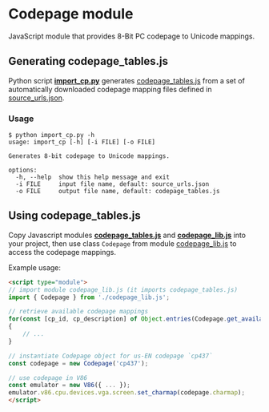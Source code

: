 # Codepage module

JavaScript module that provides 8-Bit PC codepage to Unicode mappings.

## Generating codepage_tables.js

Python script **[import_cp.py](import_cp.py)** generates [codepage_tables.js](codepage_tables.js) from a set of automatically downloaded codepage mapping files defined in [source_urls.json](source_urls.json).

### Usage

    $ python import_cp.py -h
    usage: import_cp [-h] [-i FILE] [-o FILE]

    Generates 8-bit codepage to Unicode mappings.

    options:
      -h, --help  show this help message and exit
      -i FILE     input file name, default: source_urls.json
      -o FILE     output file name, default: codepage_tables.js

## Using codepage_tables.js

Copy Javascript modules **[codepage_tables.js](codepage_tables.js)** and **[codepage_lib.js](codepage_lib.js)** into your project, then use class `Codepage` from module [codepage_lib.js](codepage_lib.js) to access the codepage mappings.

Example usage:

```HTML
<script type="module">
// import module codepage_lib.js (it imports codepage_tables.js)
import { Codepage } from './codepage_lib.js';

// retrieve available codepage mappings
for(const [cp_id, cp_description] of Object.entries(Codepage.get_available_codepages()))
{
    // ...
}

// instantiate Codepage object for us-EN codepage `cp437`
const codepage = new Codepage('cp437');

// use codepage in V86
const emulator = new V86({ ... });
emulator.v86.cpu.devices.vga.screen.set_charmap(codepage.charmap);
</script>
```

